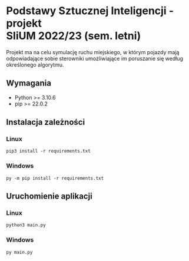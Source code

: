 # Podstawy Sztucznej Inteligencji - projekt<br>SIiUM 2022/23 (sem. letni)
Projekt ma na celu symulację ruchu miejskiego, 
w którym pojazdy mają odpowiadające sobie sterowniki umożliwiające im poruszanie się
według określonego algorytmu.
## Wymagania
* Python >= 3.10.6 
* pip >= 22.0.2
## Instalacja zależności

### Linux
```shell
pip3 install -r requirements.txt
```
### Windows
```shell
py -m pip install -r requirements.txt
```

## Uruchomienie aplikacji
### Linux
```shell
python3 main.py
```
### Windows
```shell
py main.py
```